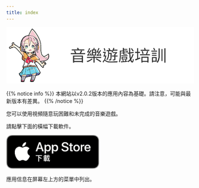 ```yaml
---
title: index
---
```


![top banner](top_banner.zh-tw.png)

{{% notice info %}}
本網站以v2.0.2版本的應用內容為基礎。請注意，可能與最新版本有差異。
{{% /notice %}}

您可以使用視頻隨意玩困難和未完成的音樂遊戲。

請點擊下面的橫幅下載軟件。

[![App store link](img_appstore_banner.zh-tw.png#imgleft)](https://apps.apple.com/tw/app/id1088874473)
<div class="clear clear_box"></div>

應用信息在屏幕左上方的菜單中列出。